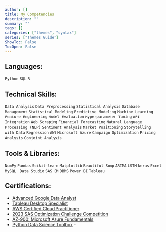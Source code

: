 ```yaml
---
author: []
title: My Competencies
description: ""
summary: ""
tags: []
categories: ["themes", "syntax"]
series: ["Themes Guide"]
ShowToc: False
TocOpen: False
---
```


## Languages:
`Python` `SQL` `R`

## Technical Skills:
`Data Analysis` `Data Preprocessing` `Statistical Analysis` `Database Management` `Statistical Modeling` `Predictive Modeling` `Machine Learning` `Feature Engineering` `Model Evaluation` `Hyperparameter Tuning` `API Integration` `Web Scraping` `Financial Forecasting` `Natural Language Processing (NLP)` `Sentiment Analysis` `Market Positioning` `Storytelling with Data` `Regression` `AWS` `Microsoft Azure` `Campaign Optimization` `Pricing Analysis` `Conjoint Analysis`

## Tools & Libraries:
`NumPy` `Pandas` `Scikit-learn` `Matplotlib` `Beautiful Soup` `ARIMA`  `LSTM` `keras` `Excel` `MySQL ` `Data Studio` `SAS EM` `DBMS` `Power BI` `Tableau` 

## Certifications:
- [Advanced Google Data Analyst](https://www.coursera.org/account/accomplishments/professional-cert/P5CZY77GGLQ4?utm_source=link&utm_medium=certificate&utm_content=cert_image&utm_campaign=pdf_header_button&utm_product=prof)
- [Tableau Desktop Specialist](https://www.credly.com/badges/cd778783-2f97-4d3d-9e8e-63b3d5c2fd49/linked_in_profile)
- [AWS Certified Cloud Practitioner](https://www.credly.com/badges/98f051c0-e3d7-4659-8900-6e5789e436f2/linked_in_profile)
- [2023 SAS Optimization Challenge Competition](https://www.credly.com/badges/fda3b117-1770-48d1-9337-416092931017/linked_in_profile)
- [AZ-900: Microsoft Azure Fundamentals](https://drive.google.com/file/d/1yROPRwGhnVh1no67ZgnfObkFH0Hhx2G9/view?usp=drive_link)
- [Python Data Science Toolbox](https://www.datacamp.com/completed/statement-of-accomplishment/track/e2f7f46e97cb49289361e81850363143ee93625d)
-[]()
